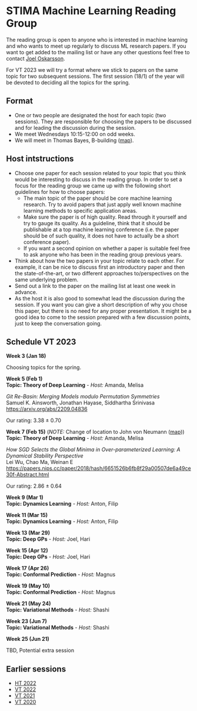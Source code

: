 # STIMA Machine Learning Reading Group
The reading group is open to anyone who is interested in machine learning and who wants to meet up regularly to discuss ML research papers.
If you want to get added to the mailing list or have any other questions feel free to contact [Joel Oskarsson](https://liu.se/en/employee/joeos82).

For VT 2023 we will try a format where we stick to papers on the same topic for two subsequent sessions. The first session (18/1) of the year will be devoted to deciding all the topics for the spring. 

## Format
* One or two people are designated the host for each topic (two sessions). They are responsible for choosing the papers to be discussed and for leading the discussion during the session.
* We meet Wednesdays 10:15-12:00 on odd weeks.
* We will meet in Thomas Bayes, B-building ([map](https://www.ida.liu.se/department/location/search.en.shtml?keyword=thomas+bayes)).

## Host intstructions
* Choose one paper for each session related to your topic that you think would be interesting to discuss in the reading group. In order to set a focus for the reading group we came up with the following short guidelines for how to choose papers:
  * The main topic of the paper should be core machine learning research. Try to avoid papers that just apply well known machine learning methods to specific application areas.
  * Make sure the paper is of high quality. Read through it yourself and try to gauge its quality. As a guideline, think that it should be publishable at a top machine learning conference (i.e. the paper should be of such quality, it does not have to actually be a short conference paper).
  * If you want a second opinion on whether a paper is suitable feel free to ask anyone who has been in the reading group previous years.
* Think about how the two papers in your topic relate to each other. For example, it can be nice to discuss first an introductory paper and then the state-of-the-art, or two different approaches to/perspectives on the same underlying problem. 
* Send out a link to the paper on the mailing list at least one week in advance.
* As the host it is also good to somewhat lead the discussion during the session. If you want you can give a short description of why you chose this paper, but there is no need for any proper presentation. It might be a good idea to come to the session prepared with a few discussion points, just to keep the conversation going.

## Schedule VT 2023

__Week 3 (Jan 18)__

Choosing topics for the spring.

__Week 5 (Feb 1)__
<br>
__Topic: Theory of Deep Learning__
_- Host:_ Amanda, Melisa

*Git Re-Basin: Merging Models modulo Permutation Symmetries*
<br>
Samuel K. Ainsworth, Jonathan Hayase, Siddhartha Srinivasa
<br>
https://arxiv.org/abs/2209.04836

Our rating: 3.38 ± 0.70

__Week 7 (Feb 15)__ (*NOTE:* Change of location to John von Neumann ([map](https://www.ida.liu.se/department/location/search.en.shtml?keyword=von+neumann)))
<br>
__Topic: Theory of Deep Learning__
_- Host:_ Amanda, Melisa

*How SGD Selects the Global Minima in Over-parameterized Learning: A Dynamical Stability Perspective*
<br>
Lei Wu, Chao Ma, Weinan E
<br>
https://papers.nips.cc/paper/2018/hash/6651526b6fb8f29a00507de6a49ce30f-Abstract.html

Our rating: 2.86 ± 0.64

__Week 9 (Mar 1)__
<br>
__Topic: Dynamics Learning__
_- Host:_ Anton, Filip

__Week 11 (Mar 15)__
<br>
__Topic: Dynamics Learning__
_- Host:_ Anton, Filip

__Week 13 (Mar 29)__
<br>
__Topic: Deep GPs__
_- Host:_ Joel, Hari

__Week 15 (Apr 12)__
<br>
__Topic: Deep GPs__
_- Host:_ Joel, Hari

__Week 17 (Apr 26)__
<br>
__Topic: Conformal Prediction__
_- Host:_ Magnus

__Week 19 (May 10)__
<br>
__Topic: Conformal Prediction__
_- Host:_ Magnus

__Week 21 (May 24)__
<br>
__Topic: Variational Methods__
_- Host:_ Shashi

__Week 23 (Jun 7)__
<br>
__Topic: Variational Methods__
_- Host:_ Shashi

__Week 25 (Jun 21)__

TBD, Potential extra session

## Earlier sessions

* [HT 2022](archive/2022ht.md)
* [VT 2022](archive/2022vt.md)
* [VT 2021](archive/2021vt.md)
* [VT 2020](archive/2020vt.md)
